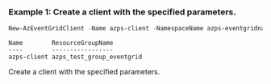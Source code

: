 ### Example 1: Create a client with the specified parameters.
```powershell
New-AzEventGridClient -Name azps-client -NamespaceName azps-eventgridnamespace -ResourceGroupName azps_test_group_eventgrid -Attribute $attribute -State Enabled -ClientCertificateAuthenticationValidationScheme "SubjectMatchesAuthenticationName"
```

```output
Name        ResourceGroupName
----        -----------------
azps-client azps_test_group_eventgrid
```

Create a client with the specified parameters.